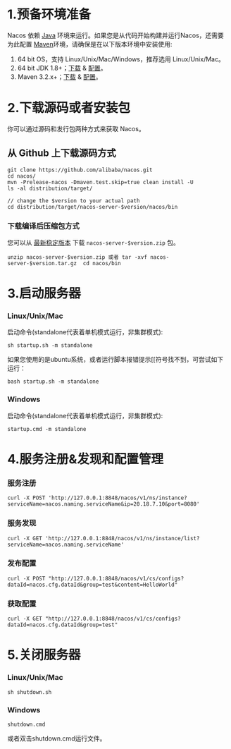 # 1.预备环境准备

Nacos 依赖 [Java](https://docs.oracle.com/cd/E19182-01/820-7851/inst_cli_jdk_javahome_t/) 环境来运行。如果您是从代码开始构建并运行Nacos，还需要为此配置 [Maven](https://maven.apache.org/index.html)环境，请确保是在以下版本环境中安装使用:

1. 64 bit OS，支持 Linux/Unix/Mac/Windows，推荐选用 Linux/Unix/Mac。
2. 64 bit JDK 1.8+；[下载](http://www.oracle.com/technetwork/java/javase/downloads/jdk8-downloads-2133151.html) & [配置](https://docs.oracle.com/cd/E19182-01/820-7851/inst_cli_jdk_javahome_t/)。
3. Maven 3.2.x+；[下载](https://maven.apache.org/download.cgi) & [配置](https://maven.apache.org/settings.html)。

# 2.下载源码或者安装包

你可以通过源码和发行包两种方式来获取 Nacos。

## 从 Github 上下载源码方式

```
git clone https://github.com/alibaba/nacos.git
cd nacos/
mvn -Prelease-nacos -Dmaven.test.skip=true clean install -U  
ls -al distribution/target/

// change the $version to your actual path
cd distribution/target/nacos-server-$version/nacos/bin
```

### 下载编译后压缩包方式

您可以从 [最新稳定版本](https://github.com/alibaba/nacos/releases) 下载 `nacos-server-$version.zip` 包。

```
unzip nacos-server-$version.zip 或者 tar -xvf nacos-server-$version.tar.gz  cd nacos/bin
```

# 3.启动服务器

### Linux/Unix/Mac

启动命令(standalone代表着单机模式运行，非集群模式):

```
sh startup.sh -m standalone
```

如果您使用的是ubuntu系统，或者运行脚本报错提示[[符号找不到，可尝试如下运行：

```
bash startup.sh -m standalone
```

### Windows

启动命令(standalone代表着单机模式运行，非集群模式):

```
startup.cmd -m standalone
```

# 4.服务注册&发现和配置管理

### 服务注册

```
curl -X POST 'http://127.0.0.1:8848/nacos/v1/ns/instance?serviceName=nacos.naming.serviceName&ip=20.18.7.10&port=8080'
```

### 服务发现

```
curl -X GET 'http://127.0.0.1:8848/nacos/v1/ns/instance/list?serviceName=nacos.naming.serviceName'
```

### 发布配置

```
curl -X POST "http://127.0.0.1:8848/nacos/v1/cs/configs?dataId=nacos.cfg.dataId&group=test&content=HelloWorld"
```

### 获取配置

```
curl -X GET "http://127.0.0.1:8848/nacos/v1/cs/configs?dataId=nacos.cfg.dataId&group=test"
```

# 5.关闭服务器

### Linux/Unix/Mac

```
sh shutdown.sh
```

### Windows

```
shutdown.cmd
```

或者双击shutdown.cmd运行文件。